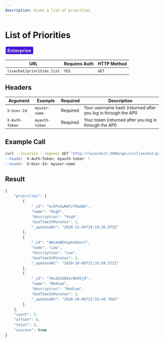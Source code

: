 ```yaml
---
description: Gives a list of priorities
---
```


# List of Priorities

![](../../../../../../../.gitbook/assets/enterprise.jpg)

| URL                        | Requires Auth | HTTP Method |
| -------------------------- | ------------- | ----------- |
| `livechat/priorities.list` | `YES`         | `GET`       |

## Headers

| Argument       | Example        | Required | Description                                                    |
| -------------- | -------------- | -------- | -------------------------------------------------------------- |
| `X-User-Id`    | `myuser-name`  | Required | Your username hash (returned after you log in through the API) |
| `X-Auth-Token` | `myauth-token` | Required | Your token (returned after you log in through the API)         |

## Example Call

```bash
curl --location --request GET 'http://localhost:3000/api/v1/livechat/priorities.list\
--header 'X-Auth-Token: myauth-token' \
--header 'X-User-Id: myuser-name'
```

## Result

```javascript
{
    "priorities": [
        {
            "_id": "kihPsGwKWTzf9amQk",
            "name": "High",
            "description": "High",
            "dueTimeInMinutes": 1,
            "_updatedAt": "2020-12-04T19:10:36.875Z"
        },
        {
            "_id": "4WcmeBE4spXx6AxrC",
            "name": "Low",
            "description": "Low",
            "dueTimeInMinutes": 3,
            "_updatedAt": "2020-10-06T22:33:58.571Z"
        },
        {
            "_id": "7Hu352k892rNh45j9",
            "name": "Medium",
            "description": "Medium",
            "dueTimeInMinutes": 2,
            "_updatedAt": "2020-10-06T22:33:40.768Z"
        }
    ],
    "count": 3,
    "offset": 0,
    "total": 3,
    "success": true
}
```
